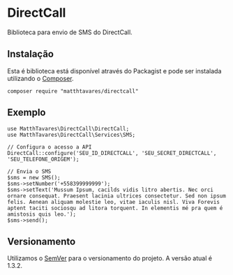 # DirectCall
Biblioteca para envio de SMS do DirectCall.

## Instalação
Esta é biblioteca está disponível através do Packagist e pode ser instalada utilizando o [Composer](https://getcomposer.org/).
```
composer require "matthtavares/directcall"
```

## Exemplo
```
use MatthTavares\DirectCall\DirectCall;
use MatthTavares\DirectCall\Services\SMS;

// Configura o acesso a API
DirectCall::configure('SEU_ID_DIRECTCALL', 'SEU_SECRET_DIRECTCALL', 'SEU_TELEFONE_ORIGEM');

// Envia o SMS
$sms = new SMS();
$sms->setNumber('+558399999999');
$sms->setText('Mussum Ipsum, cacilds vidis litro abertis. Nec orci ornare consequat. Praesent lacinia ultrices consectetur. Sed non ipsum felis. Aenean aliquam molestie leo, vitae iaculis nisl. Viva Forevis aptent taciti sociosqu ad litora torquent. In elementis mé pra quem é amistosis quis leo.');
$sms->send();
```

## Versionamento
Utilizamos o [SemVer](https://semver.org/lang/pt-BR/) para o versionamento do projeto. A versão atual é 1.3.2.